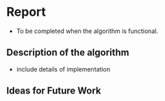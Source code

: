 # Report

* To be completed when the algorithm is functional.

## Description of the algorithm

* include details of implementation

## Ideas for Future Work

